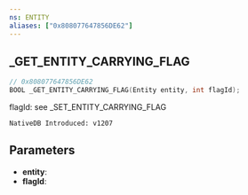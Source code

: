 ```yaml
---
ns: ENTITY
aliases: ["0x808077647856DE62"]
---
```

## _GET_ENTITY_CARRYING_FLAG

```c
// 0x808077647856DE62
BOOL _GET_ENTITY_CARRYING_FLAG(Entity entity, int flagId);
```

flagId: see _SET_ENTITY_CARRYING_FLAG

```
NativeDB Introduced: v1207
```

## Parameters
* **entity**:
* **flagId**:
